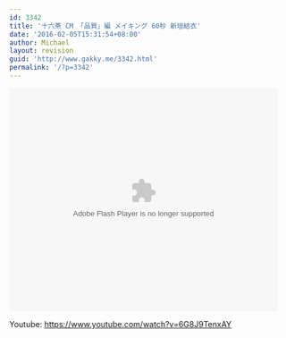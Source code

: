 ```yaml
---
id: 3342
title: '十六茶 CM 「品質」編 メイキング 60秒 新垣結衣'
date: '2016-02-05T15:31:54+08:00'
author: Michael
layout: revision
guid: 'http://www.gakky.me/3342.html'
permalink: '/?p=3342'
---
```


<embed height="400" src="http://www.tudou.com/v/q8WEqwpxcTI/&bid=05&rpid=51229674&resourceId=51229674_05_05_99/v.swf" type="application/x-shockwave-flash" width="480"></embed>

Youtube: <https://www.youtube.com/watch?v=6G8J9TenxAY>